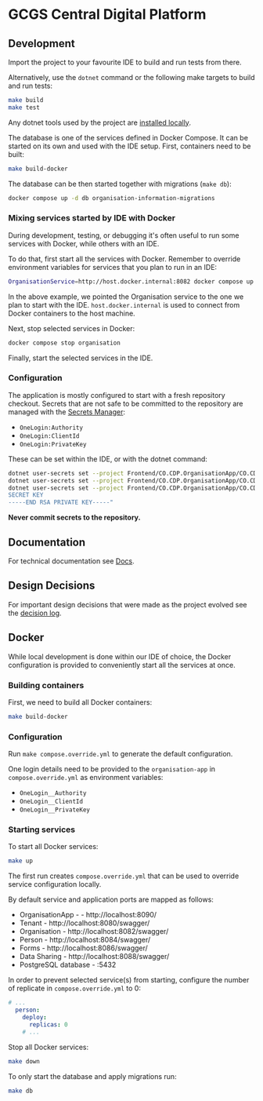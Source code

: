 # GCGS Central Digital Platform

## Development

Import the project to your favourite IDE to build and run tests from there.

Alternatively, use the `dotnet` command or the following make targets to build and run tests:

```bash
make build
make test
```

Any dotnet tools used by the project are [installed locally](https://learn.microsoft.com/en-us/dotnet/core/tools/global-tools#install-a-local-tool).

The database is one of the services defined in Docker Compose. It can be started on its own and used with the IDE setup.
First, containers need to be built:

```bash
make build-docker
```

The database can be then started together with migrations (`make db`):

```bash
docker compose up -d db organisation-information-migrations
```

### Mixing services started by IDE with Docker

During development, testing, or debugging it's often useful to run some services with Docker,
while others with an IDE.

To do that, first start all the services with Docker. Remember to override environment variables for services
that you plan to run in an IDE:

```bash
OrganisationService=http://host.docker.internal:8082 docker compose up -d
```

In the above example, we pointed the Organisation service to the one we plan to start with the IDE.
`host.docker.internal` is used to connect from Docker containers to the host machine.

Next, stop selected services in Docker:

```bash
docker compose stop organisation
```

Finally, start the selected services in the IDE.

### Configuration

The application is mostly configured to start with a fresh repository checkout.
Secrets that are not safe to be committed to the repository are managed with the
[Secrets Manager](https://learn.microsoft.com/en-us/aspnet/core/security/app-secrets?view=aspnetcore-8.0&tabs=linux#secret-manager):

* `OneLogin:Authority`
* `OneLogin:ClientId`
* `OneLogin:PrivateKey`

These can be set within the IDE, or with the dotnet command:

```bash
dotnet user-secrets set --project Frontend/CO.CDP.OrganisationApp/CO.CDP.OrganisationApp.csproj OneLogin:Authority "https://oidc.example.com"
dotnet user-secrets set --project Frontend/CO.CDP.OrganisationApp/CO.CDP.OrganisationApp.csproj OneLogin:ClientId "client-id"
dotnet user-secrets set --project Frontend/CO.CDP.OrganisationApp/CO.CDP.OrganisationApp.csproj OneLogin:PrivateKey "-----BEGIN RSA PRIVATE KEY-----
SECRET KEY
-----END RSA PRIVATE KEY-----"
```

**Never commit secrets to the repository.**

## Documentation

For technical documentation see [Docs](docs/index.adoc).

## Design Decisions

For important design decisions that were made as the project evolved see the [decision log](docs/decisions/index.adoc).

## Docker

While local development is done within our IDE of choice, the Docker configuration is provided to conveniently start
all the services at once.

### Building containers

First, we need to build all Docker containers:

```bash
make build-docker
```

### Configuration

Run `make compose.override.yml` to generate the default configuration.

One login details need to be provided to the `organisation-app` in `compose.override.yml` as environment variables:

* `OneLogin__Authority`
* `OneLogin__ClientId`
* `OneLogin__PrivateKey`

### Starting services

To start all Docker services:

```bash
make up
```

The first run creates `compose.override.yml` that can be used to override service configuration locally.

By default service and application ports are mapped as follows:

* OrganisationApp - - http://localhost:8090/
* Tenant - http://localhost:8080/swagger/
* Organisation - http://localhost:8082/swagger/
* Person - http://localhost:8084/swagger/
* Forms - http://localhost:8086/swagger/
* Data Sharing - http://localhost:8088/swagger/
* PostgreSQL database - :5432

In order to prevent selected service(s) from starting, configure the number of replicate in `compose.override.yml` to 0:

```yaml
# ...
  person:
    deploy:
      replicas: 0
    # ...
```

Stop all Docker services:

```bash
make down
```

To only start the database and apply migrations run:


```bash
make db
```

